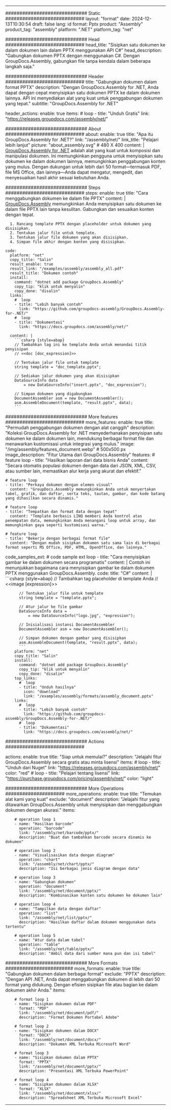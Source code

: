 



---
############################# Static ############################
layout: "format"
date:  2024-12-13T10:30:54
draft: false
lang: id
format: Pptx
product: "Assembly"
product_tag: "assembly"
platform: ".NET"
platform_tag: "net"

############################# Head ############################
head_title: "Sisipkan satu dokumen ke dalam dokumen lain dalam PPTX menggunakan API C#"
head_description: "Gabungkan dokumen PPTX dengan menggunakan C#. Dengan GroupDocs.Assembly, gabungkan file tanpa kendala dalam beberapa langkah saja."

############################# Header ############################
title: "Gabungkan dokumen dalam format PPTX" 
description: "Dengan GroupDocs.Assembly for .NET, Anda dapat dengan cepat menyisipkan satu dokumen PPTX ke dalam dokumen lainnya. API ini menyediakan alat yang kuat untuk penggabungan dokumen yang tepat."
subtitle: "GroupDocs.Assembly for .NET" 

header_actions:
  enable: true
  items:
    #  loop
    - title: "Unduh Gratis"
      link: "https://releases.groupdocs.com/assembly/net/"
      
############################# About ############################
about:
    enable: true
    title: "Apa itu GroupDocs.Assembly for .NET?"
    link: "/assembly/net/"
    link_title: "Pelajari lebih lanjut"
    picture: "about_assembly.svg" # 480 X 400
    content: |
       [GroupDocs.Assembly for .NET](/assembly/net/) adalah alat yang kuat untuk komposisi dan manipulasi dokumen. Ini memungkinkan pengguna untuk menyisipkan satu dokumen ke dalam dokumen lainnya, memungkinkan penggabungan konten yang mulus. Dengan dukungan untuk lebih dari 50 format—termasuk PDF, file MS Office, dan lainnya—Anda dapat mengatur, mengedit, dan menyesuaikan hasil akhir sesuai kebutuhan Anda.

############################# Steps ############################
steps:
    enable: true
    title: "Cara menggabungkan dokumen ke dalam file PPTX"
    content: |
      [GroupDocs.Assembly](/assembly/net/) memungkinkan Anda menyisipkan satu dokumen ke dalam file PPTX lain tanpa kesulitan. Gabungkan dan sesuaikan konten dengan tepat.
      
      1. Rancang template PPTX dengan placeholder untuk dokumen yang disisipkan.
      2. Tentukan jalur file untuk template.
      3. Tentukan jalur file dokumen yang akan disisipkan.
      4. Simpan file akhir dengan konten yang disisipkan.
   
    code:
      platform: "net"
      copy_title: "Salin"
      result_enable: true
      result_link: "/examples/assembly/assembly_all.pdf"
      result_title: "Dokumen contoh"
      install:
        command: "dotnet add package GroupDocs.Assembly"
        copy_tip: "klik untuk menyalin"
        copy_done: "disalin"
      links:
        #  loop
        - title: "Lebih banyak contoh"
          link: "https://github.com/groupdocs-assembly/GroupDocs.Assembly-for-.NET/"
        #  loop
        - title: "Dokumentasi"
          link: "https://docs.groupdocs.com/assembly/net/"
          
      content: |
        ```csharp {style=abap}
        // Tambahkan tag ini ke template Anda untuk menandai titik penyisipan
        // <<doc [doc_expression]>>

        // Tentukan jalur file untuk template
        string template = "doc_template.pptx";

        // Sediakan jalur dokumen yang akan disisipkan
        DataSourceInfo data 
            = new DataSourceInfo("insert.pptx", "doc_expression");

        // Simpan dokumen yang digabungkan
        DocumentAssembler asm = new DocumentAssembler();
        asm.AssembleDocument(template, "result.pptx", data);
        ```            

############################# More features ############################
more_features:
  enable: true
  title: "Permudah penggabungan dokumen dengan alat canggih"
  description: "Koleksi GroupDocs.Assembly for .NET menyederhanakan penyisipan satu dokumen ke dalam dokumen lain, mendukung berbagai format file dan menawarkan kustomisasi untuk integrasi yang mulus."
  image: "/img/assembly/features_document.webp" # 500x500 px
  image_description: "Fitur Utama dari GroupDocs.Assembly"
  features:
    # feature loop
    - title: "Hasilkan laporan dari data bisnis Anda"
      content: "Secara otomatis populasi dokumen dengan data dari JSON, XML, CSV, atau sumber lain, memastikan alur kerja yang akurat dan efektif."

    # feature loop
    - title: "Perkaya dokumen dengan elemen visual"
      content: "GroupDocs.Assembly memungkinkan Anda untuk menyertakan tabel, grafik, dan daftar, serta teks, tautan, gambar, dan kode batang yang dihasilkan secara dinamis."

    # feature loop
    - title: "Tempatkan dan format data dengan tepat"
      content: "Template berbasis LINQ memberi Anda kontrol atas penempatan data, memungkinkan Anda menangani loop untuk array, dan memungkinkan gaya seperti kustomisasi warna."

    # feature loop
    - title: "Bekerja dengan berbagai format file"
      content: "Dengan mudah sisipkan dokumen satu sama lain di berbagai format seperti MS Office, PDF, HTML, OpenOffice, dan lainnya."
      
  code_samples_ext:
    # code sample ext loop
    - title: "Cara menyisipkan gambar ke dalam dokumen secara programatis"
      content: |
        Contoh ini menunjukkan bagaimana cara menyisipkan gambar ke dalam dokumen PPTX menggunakan GroupDocs.Assembly.
      code:
        title: "C#"
        content: |
          ```csharp {style=abap}
          // Tambahkan tag placeholder di template Anda
          // <<image [expression]>>

          // Tentukan jalur file untuk template
          string template = "template.pptx";

          // Atur jalur ke file gambar
          DataSourceInfo data =
              = new DataSourceInfo("logo.jpg", "expression");

          // Inisialisasi instansi DocumentAssembler
          DocumentAssembler asm = new DocumentAssembler();

          // Simpan dokumen dengan gambar yang disisipkan
          asm.AssembleDocument(template, "result.pptx", data);
          ```
        platform: "net"
        copy_title: "Salin"
        install:
          command: "dotnet add package GroupDocs.Assembly"
          copy_tip: "klik untuk menyalin"
          copy_done: "disalin"
        top_links:
          #  loop
          - title: "Unduh hasilnya"
            icon: "download"
            link: "/examples/assembly/formats/assembly_document.pptx"
        links:
          #  loop
          - title: "Lebih banyak contoh"
            link: "https://github.com/groupdocs-assembly/GroupDocs.Assembly-for-.NET/"
          #  loop
          - title: "Dokumentasi"
            link: "https://docs.groupdocs.com/assembly/net/"
            

            


############################# Actions ############################

actions:
  enable: true
  title: "Siap untuk memulai?"
  description: "Jelajahi fitur GroupDocs.Assembly secara gratis atau minta lisensi"
  items:
    #  loop
    - title: "Unduh dari Nuget"
      link: "https://releases.groupdocs.com/assembly/net/"
      color: "red"
        #  loop
    - title: "Pelajari tentang lisensi"
      link: "https://purchase.groupdocs.com/pricing/assembly/net/"
      color: "light"


############################# More Operations #####################
more_operations:
    enable: true
    title: "Temukan alat kami yang kuat"
    exclude: "document"
    description: "Jelajahi fitur yang ditawarkan GroupDocs.Assembly untuk menyisipkan dan menggabungkan dokumen dengan akurasi."
    items: 
          
        # operation loop 1
        - name: "Hasilkan barcode"
          operation: "barcode"
          link: "/assembly/net/barcode/pptx/"
          description: "Buat dan tambahkan barcode secara dinamis ke dokumen"

        # operation loop 2
        - name: "Visualisasikan data dengan diagram"
          operation: "chart"
          link: "/assembly/net/chart/pptx/"
          description: "Isi berbagai jenis diagram dengan data"

        # operation loop 3
        - name: "Gabungkan dokumen"
          operation: "document"
          link: "/assembly/net/document/pptx/"
          description: "Kombinasikan konten satu dokumen ke dokumen lain"

        # operation loop 4
        - name: "Tampilkan data dengan daftar"
          operation: "list"
          link: "/assembly/net/list/pptx/"
          description: "Hasilkan daftar dalam dokumen menggunakan data tertentu"

        # operation loop 5
        - name: "Atur data dalam tabel"
          operation: "table"
          link: "/assembly/net/table/pptx/"
          description: "Ambil data dari sumber mana pun dan isi tabel"
         
          
############################# More Formats ########################
more_formats:
    enable: true
    title: "Gabungkan dokumen dalam berbagai format"
    exclude: "PPTX"
    description: "Dengan API .NET, Anda dapat menggabungkan dokumen di lebih dari 50 format yang didukung. Dengan efisien sisipkan file atau bagian ke dalam dokumen akhir Anda."
    items: 
          
        # format loop 1
        - name: "Sisipkan dokumen dalam PDF"
          format: "PDF"
          link: "/assembly/net/document/pdf/"
          description: "Format Dokumen Portabel Adobe"
          
        # format loop 2
        - name: "Sisipkan dokumen dalam DOCX"
          format: "DOCX"
          link: "/assembly/net/document/docx/"
          description: "Dokumen XML Terbuka Microsoft Word"
          
        # format loop 3
        - name: "Sisipkan dokumen dalam PPTX"
          format: "PPTX"
          link: "/assembly/net/document/pptx/"
          description: "Presentasi XML Terbuka PowerPoint"
          
        # format loop 4
        - name: "Sisipkan dokumen dalam XLSX"
          format: "XLSX"
          link: "/assembly/net/document/xlsx/"
          description: "Spreadsheet XML Terbuka Microsoft Excel"


          

---